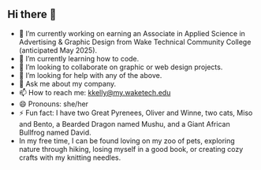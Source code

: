 ## Hi there 👋

- 🔭 I’m currently working on earning an Associate in Applied Science in Advertising & Graphic Design from Wake Technical Community College (anticipated May 2025).
- 🌱 I’m currently learning how to code.
- 👯 I’m looking to collaborate on graphic or web design projects.
- 🤔 I’m looking for help with any of the above.
- 💬 Ask me about my company.
- 📫 How to reach me: kkelly@my.waketech.edu
- 😄 Pronouns: she/her
- ⚡ Fun fact: I have two Great Pyrenees, Oliver and Winne, two cats, Miso and Bento, a Bearded Dragon named Mushu, and a Giant African Bullfrog named David.
- In my free time, I can be found loving on my zoo of pets, exploring nature through hiking, losing myself in a good book, or creating cozy crafts with my knitting needles.
